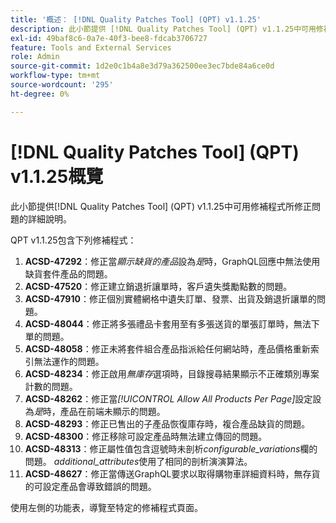 ```yaml
---
title: '概述： [!DNL Quality Patches Tool] (QPT) v1.1.25'
description: 此小節提供 [!DNL Quality Patches Tool] (QPT) v1.1.25中可用修補程式所修正問題的詳細說明。
exl-id: 49baf8c6-0a7e-40f3-bee8-fdcab3706727
feature: Tools and External Services
role: Admin
source-git-commit: 1d2e0c1b4a8e3d79a362500ee3ec7bde84a6ce0d
workflow-type: tm+mt
source-wordcount: '295'
ht-degree: 0%

---
```


# [!DNL Quality Patches Tool] (QPT) v1.1.25概覽

此小節提供[!DNL Quality Patches Tool] (QPT) v1.1.25中可用修補程式所修正問題的詳細說明。

QPT v1.1.25包含下列修補程式：

1. **ACSD-47292**：修正當&#x200B;*顯示缺貨的產品*&#x200B;設為&#x200B;*是*&#x200B;時，GraphQL回應中無法使用缺貨套件產品的問題。
1. **ACSD-47520**：修正建立銷退折讓單時，客戶遺失獎勵點數的問題。
1. **ACSD-47910**：修正個別實體網格中遺失訂單、發票、出貨及銷退折讓單的問題。
1. **ACSD-48044**：修正將多張禮品卡套用至有多張送貨的單張訂單時，無法下單的問題。
1. **ACSD-48058**：修正未將套件組合產品指派給任何網站時，產品價格重新索引無法運作的問題。
1. **ACSD-48234**：修正啟用&#x200B;*無庫存*&#x200B;選項時，目錄搜尋結果顯示不正確類別專案計數的問題。
1. **ACSD-48262**：修正當&#x200B;*[!UICONTROL Allow All Products Per Page]*&#x200B;設定設為&#x200B;*是*&#x200B;時，產品在前端未顯示的問題。
1. **ACSD-48293**：修正已售出的子產品恢復庫存時，複合產品缺貨的問題。
1. **ACSD-48300**：修正移除可設定產品時無法建立傳回的問題。
1. **ACSD-48313**：修正屬性值包含逗號時未剖析&#x200B;*configurable_variations*&#x200B;欄的問題。 *additional_attributes*&#x200B;使用了相同的剖析演演算法。
1. **ACSD-48627**：修正當傳送GraphQL要求以取得購物車詳細資料時，無存貨的可設定產品會導致錯誤的問題。

使用左側的功能表，導覽至特定的修補程式頁面。
